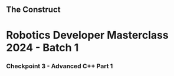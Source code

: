 ## The Construct
# Robotics Developer Masterclass 2024 - Batch 1

### Checkpoint 3 - Advanced C++ Part 1
